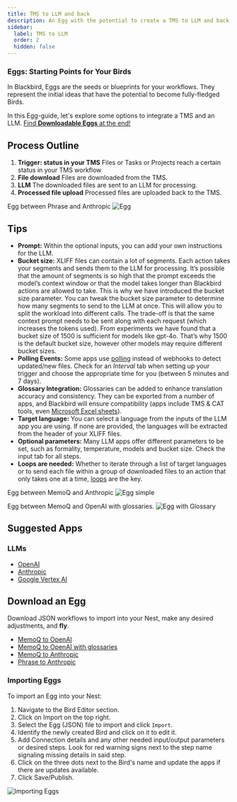 ```yaml
---
title: TMS to LLM and back
description: An Egg with the potential to create a TMS to LLM and back Bird
sidebar:
  label: TMS to LLM
  order: 2
  hidden: false
---
```


### Eggs: Starting Points for Your Birds

In Blackbird, Eggs are the seeds or blueprints for your workflows. They represent the initial ideas that have the potential to become fully-fledged Birds.

In this Egg-guide, let's explore some options to integrate a TMS and an LLM. [Find **Downloadable Eggs** at the end!](https://docs.blackbird.io/eggs/tms-to-llm/#download-an-egg)

## Process Outline

1. **Trigger: status in your TMS**
Files or Tasks or Projects reach a certain status in your TMS workflow
2. **File download**
Files are downloaded from the TMS.
3. **LLM**
The downloaded files are sent to an LLM for processing.
4. **Processed file upload**
Processed files are uploaded back to the TMS.

Egg between Phrase and Anthropic
![Egg](../../../assets/docs/eggs/Egg2-Phrase-to-Anthropic.png)

## Tips

- **Prompt:** Within the optional inputs, you can add your own instructions for the LLM.
- **Bucket size:** XLIFF files can contain a lot of segments. Each action takes your segments and sends them to the LLM for processing. It’s possible that the amount of segments is so high that the prompt exceeds the model’s context window or that the model takes longer than Blackbird actions are allowed to take. This is why we have introduced the bucket size parameter. You can tweak the bucket size parameter to determine how many segments to send to the LLM at once. This will allow you to split the workload into different calls. The trade-off is that the same context prompt needs to be sent along with each request (which increases the tokens used). From experiments we have found that a bucket size of 1500 is sufficient for models like gpt-4o. That’s why 1500 is the default bucket size, however other models may require different bucket sizes.
- **Polling Events:** Some apps use [polling](https://docs.blackbird.io/concepts/triggers/#polling) instead of webhooks to detect updated/new files. Check for an _Interval_ tab when setting up your trigger and choose the appropriate time for you (between 5 minutes and 7 days).
- **Glossary Integration:** Glossaries can be added to enhance translation accuracy and consistency. They can be exported from a number of apps, and Blackbird will ensure compatibility (apps include TMS & CAT tools, even [Microsoft Excel sheets](https://docs.blackbird.io/apps/microsoft-excel/#exporting-glossaries)).
- **Target language:** You can select a language from the inputs of the LLM app you are using. If none are provided, the languages will be extracted from the header of your XLIFF files.
- **Optional parameters:** Many LLM apps offer different parameters to be set, such as formality, temperature, models and bucket size. Check the input tab for all steps.
- **Loops are needed:** Whether to iterate through a list of target languages or to send each file within a group of downloaded files to an action that only takes one at a time, [loops](https://docs.blackbird.io/guides/loops/) are the key.

Egg between MemoQ and Anthropic
![Egg simple](../../../assets/docs/eggs/Egg2-memoQ-to-Anthropic.png)

Egg between MemoQ and OpenAI with glossaries.
![Egg with Glossary](../../../assets/docs/eggs/Egg2-memoQ-to-OpenAI-with-glossary.png)

## Suggested Apps

### LLMs

- [OpenAI](https://docs.blackbird.io/apps/openai/)
- [Anthropic](https://docs.blackbird.io/apps/anthropic/)
- [Google Vertex AI](https://docs.blackbird.io/apps/google-vertex-ai/)

## Download an Egg

Download JSON workflows to import into your Nest, make any desired adjustments, and **fly**.

- <a href="https://docs.blackbird.io/downloads/MemoQ_to_OpenAI.json" download>MemoQ to OpenAI</a>
- <a href="https://docs.blackbird.io/downloads/MemoQ_to_OpenAI_with_Glossary.json" download>MemoQ to OpenAI with glossaries</a>
- <a href="https://docs.blackbird.io/downloads/MemoQ_to_Anthropic.json" download>MemoQ to Anthropic</a>
- <a href="https://docs.blackbird.io/downloads/Phrase_to_Anthropic.json" download>Phrase to Anthropic</a>

### Importing Eggs

To import an Egg into your Nest:

1. Navigate to the Bird Editor section.
2. Click on Import on the top right.
3. Select the Egg (JSON) file to import and click `Import`.
4. Identify the newly created Bird and click on it to edit it.
5. Add Connection details and any other needed input/output parameters or desired steps. Look for red warning signs next to the step name signaling missing details in said step.
6. Click on the three dots next to the Bird's name and update the apps if there are updates available.
7. Click Save/Publish.

![Importing Eggs](../../../assets/docs/eggs/ImportEggs.gif)
